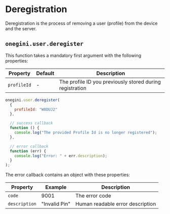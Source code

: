 # Deregistration

<!-- toc -->

Deregistration is the process of removing a user (profile) from the device and the server.

## `onegini.user.deregister`

This function takes a mandatory first argument with the following properties:

| Property | Default | Description |
| --- | --- | --- |
| `profileId` | - | The profile ID you previously stored during registration

```js
onegini.user.deregister(
  {
    profileId: "W8DUJ2"
  },

  // success callback
  function () {
    console.log("The provided Profile Id is no longer registered");
  },

  // error callback
  function (err) {
    console.log("Error: " + err.description);
  }
);
```

The error callback contains an object with these properties:

| Property | Example | Description |
| --- | --- | --- |
| `code` | 9001 | The error code
| `description` | "Invalid Pin" | Human readable error description
